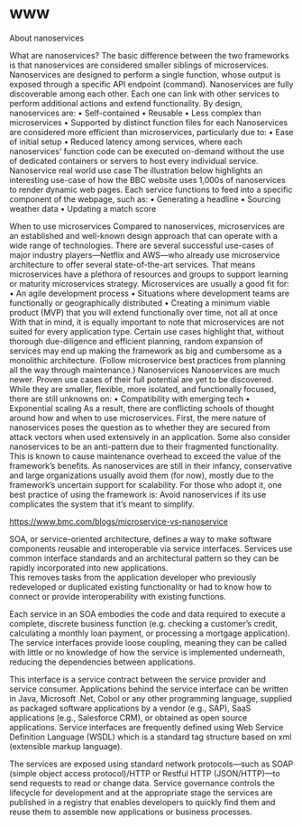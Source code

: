 # www
About nanoservices

What are nanoservices?
The basic difference between the two frameworks is that nanoservices are considered smaller siblings of microservices. Nanoservices are designed to perform a single function, whose output is exposed through a specific API endpoint (command).
Nanoservices are fully discoverable among each other. Each one can link with other services to perform additional actions and extend functionality.
By design, nanoservices are:
	• Self-contained
	• Reusable
	• Less complex than microservices
	• Supported by distinct function files for each
Nanoservices are considered more efficient than microservices, particularly due to:
	• Ease of initial setup
	• Reduced latency among services, where each nanoservices’ function code can be executed on-demand without the use of dedicated containers or servers to host every individual service.
Nanoservice real world use case
The illustration below highlights an interesting use-case of how the BBC website uses 1,000s of nanoservices to render dynamic web pages. Each service functions to feed into a specific component of the webpage, such as:
	• Generating a headline
	• Sourcing weather data
	• Updating a match score

When to use microservices
Compared to nanoservices, microservices are an established and well-known design approach that can operate with a wide range of technologies.
There are several successful use-cases of major industry players—Netflix and AWS—who already use microservice architecture to offer several state-of-the-art services. That means microservices have a plethora of resources and groups to support learning or maturity microservices strategy.
Microservices are usually a good fit for:
	• An agile development process
	• Situations where development teams are functionally or geographically distributed
	• Creating a minimum viable product (MVP) that you will extend functionally over time, not all at once
With that in mind, it is equally important to note that microservices are not suited for every application type. Certain use cases highlight that, without thorough due-diligence and efficient planning, random expansion of services may end up making the framework as big and cumbersome as a monolithic architecture.
(Follow microservice best practices from planning all the way through maintenance.)
Nanoservices
Nanoservices are much newer. Proven use cases of their full potential are yet to be discovered. While they are smaller, flexible, more isolated, and functionally focused, there are still unknowns on:
	• Compatibility with emerging tech
	• Exponential scaling
As a result, there are conflicting schools of thought around how and when to use microservices.
First, the mere nature of nanoservices poses the question as to whether they are secured from attack vectors when used extensively in an application.
Some also consider nanoservices to be an anti-pattern due to their fragmented functionality. This is known to cause maintenance overhead to exceed the value of the framework’s benefits.
As nanoservices are still in their infancy, conservative and large organizations usually avoid them (for now), mostly due to the framework’s uncertain support for scalability. For those who adopt it, one best practice of using the framework is:
Avoid nanoservices if its use complicates the system that it’s meant to simplify.


https://www.bmc.com/blogs/microservice-vs-nanoservice


SOA, or service-oriented architecture, defines a way to make software components reusable and interoperable via service interfaces. Services use common interface standards and an architectural pattern so they can be rapidly incorporated into new applications.  
This removes tasks from the application developer who previously redeveloped or duplicated existing functionality or had to know how to connect or provide interoperability with existing functions.

Each service in an SOA embodies the code and data required to execute a complete, discrete business function (e.g. checking a customer’s credit, calculating a monthly loan payment, or processing a mortgage application). 
The service interfaces provide loose coupling, meaning they can be called with little or no knowledge of how the service is implemented underneath, reducing the dependencies between applications. 

This interface is a service contract between the service provider and service consumer. Applications behind the service interface can be written in Java, Microsoft .Net, Cobol or any other programming language, supplied as packaged software applications by a vendor (e.g., SAP), 
SaaS applications (e.g., Salesforce CRM), or obtained as open source applications.  Service interfaces are frequently defined using Web Service Definition Language (WSDL) which is a standard tag structure based on xml (extensible markup language).  

The services are exposed using standard network protocols—such as SOAP (simple object access protocol)/HTTP or Restful HTTP (JSON/HTTP)—to send requests to read or change data. Service governance controls the lifecycle for development and at the appropriate stage the services are published in a registry that enables developers to quickly find them and reuse them to assemble new applications or business processes.


